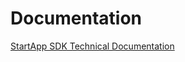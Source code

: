 Documentation
=============

[StartApp SDK Technical Documentation](https://github.com/StartApp-SDK/Documentation/wiki)
